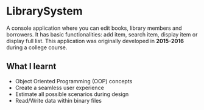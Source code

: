 # LibrarySystem

A console application where you can edit books, library members and borrowers. It has basic functionalities: add item, search item, display item or display full list.
This application was originally developed in **2015-2016** during a college course.

## What I learnt

* Object Oriented Programming (OOP) concepts
* Create a seamless user experience
* Estimate all possible scenarios during design
* Read/Write data within binary files
